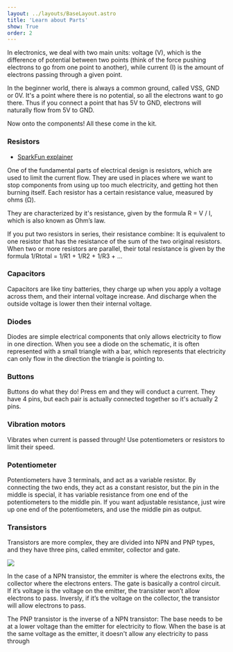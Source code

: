 ```yaml
---
layout: ../layouts/BaseLayout.astro
title: 'Learn about Parts'
show: True
order: 2
---
```


In electronics, we deal with two main units: voltage (V), which is the difference of potential between two points (think of the force pushing electrons to go from one point to another), while current (I) is the amount of electrons passing through a given point.

In the beginner world, there is always a common ground, called VSS, GND or 0V. It's a point where there is no potential, so all the electrons want to go there. Thus if you connect a point that has 5V to GND, electrons will naturally flow from 5V to GND.

Now onto the components! All these come in the kit.

### Resistors

- [SparkFun explainer](https://learn.sparkfun.com/tutorials/resistors/all)

One of the fundamental parts of electrical design is resistors, which are used to limit the current flow. They are used in places where we want to stop components from using up too much electricity, and getting hot then burning itself. Each resistor has a certain resistance value, measured by ohms (Ω). 

They are characterized by it's resistance, given by the formula R = V / I, which is also known as Ohm’s law.

If you put two resistors in series, their resistance combine: It is equivalent to one resistor that has the resistance of the sum of the two original resistors. When two or more resistors are parallel, their total resistance is given by the formula 1/Rtotal = 1/R1 + 1/R2 + 1/R3 + ...

### Capacitors</h4>
Capacitors are like tiny batteries, they charge up when you apply a voltage across them, and their internal voltage increase. And discharge when the outside voltage is lower then their internal voltage.

### Diodes</h4>
Diodes are simple electrical components that only allows electricity to flow in one direction. When you see a diode on the schematic, it is often represented with a small triangle with a bar, which represents that electricity can only flow in the direction the triangle is pointing to.

### Buttons</h4>
Buttons do what they do! Press em and they will conduct a current. They have 4 pins, but each pair is actually connected together so it's actually 2 pins.

### Vibration motors</h4>
Vibrates when current is passed through! Use potentiometers or resistors to limit their speed.

### Potentiometer</h4>
Potentiometers have 3 terminals, and act as a variable resistor. By connecting the two ends, they act as a constant resistor, but the pin in the middle is special, it has variable resistance from one end of the potentiometers to the middle pin. If you want adjustable resistance, just wire up one end of the potentiometers, and use the middle pin as output.

### Transistors</h4>
Transistors are more complex, they are divided into NPN and PNP types, and they have three pins, called emmiter, collector and gate.

![](https://hc-cdn.hel1.your-objectstorage.com/s/v3/a381d42773bcd403a74388d6688b6665c933234b_image.png)

In the case of a NPN transistor, the emmiter is where the electrons exits, the collector where the electrons enters. The gate is basically a control circuit. If it’s voltage is the voltage on the emitter, the transister won’t allow electrons to pass. Inversly, if it’s the voltage on the collector, the transistor will allow electrons to pass.

The PNP transistor is the inverse of a NPN transistor: The base needs to be at a lower voltage than the emitter for electricity to flow. When the base is at the same voltage as the emitter, it doesn't allow any electricity to pass through